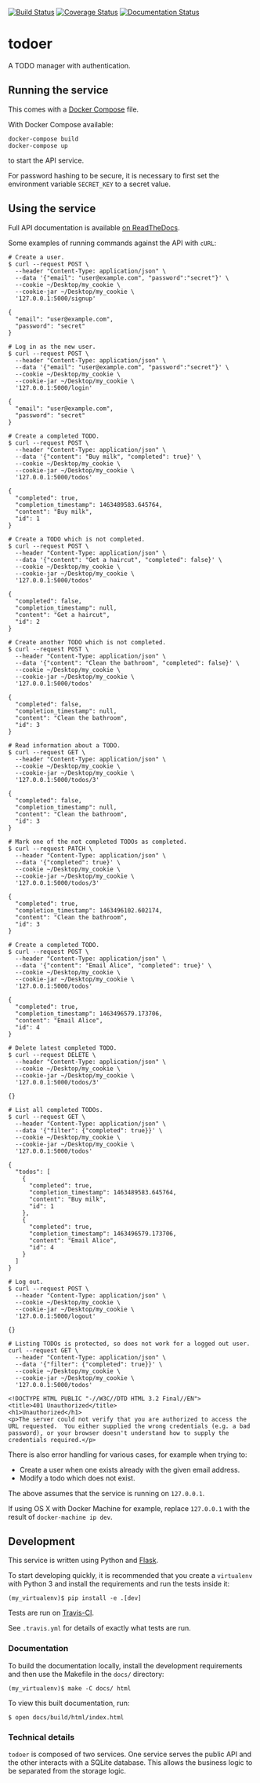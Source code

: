 [![Build Status](https://travis-ci.org/adamtheturtle/todo.svg?branch=master)](https://travis-ci.org/adamtheturtle/todo)
[![Coverage Status](https://coveralls.io/repos/adamtheturtle/todo/badge.svg?branch=master&service=github)](https://coveralls.io/github/adamtheturtle/todo?branch=master)
[![Documentation Status](https://readthedocs.org/projects/todoer/badge/?version=latest)](http://todoer.readthedocs.org/en/latest/?badge=latest)


# todoer

A TODO manager with authentication.

## Running the service

This comes with a [Docker Compose](https://docs.docker.com/compose/) file.

With Docker Compose available:

```
docker-compose build
docker-compose up
```

to start the API service.

For password hashing to be secure, it is necessary to first set the environment variable `SECRET_KEY` to a secret value.

## Using the service

Full API documentation is available [on ReadTheDocs](http://todoer.readthedocs.io/en/latest/).

Some examples of running commands against the API with ``cURL``:

  ```
  # Create a user.
  $ curl --request POST \
    --header "Content-Type: application/json" \
    --data '{"email": "user@example.com", "password":"secret"}' \
    --cookie ~/Desktop/my_cookie \
    --cookie-jar ~/Desktop/my_cookie \
    '127.0.0.1:5000/signup'

  {
    "email": "user@example.com",
    "password": "secret"
  }

  # Log in as the new user.
  $ curl --request POST \
    --header "Content-Type: application/json" \
    --data '{"email": "user@example.com", "password":"secret"}' \
    --cookie ~/Desktop/my_cookie \
    --cookie-jar ~/Desktop/my_cookie \
    '127.0.0.1:5000/login'
  
  {
    "email": "user@example.com",
    "password": "secret"
  }

  # Create a completed TODO.
  $ curl --request POST \
    --header "Content-Type: application/json" \
    --data '{"content": "Buy milk", "completed": true}' \
    --cookie ~/Desktop/my_cookie \
    --cookie-jar ~/Desktop/my_cookie \
    '127.0.0.1:5000/todos'

  {
    "completed": true,
    "completion_timestamp": 1463489583.645764,
    "content": "Buy milk",
    "id": 1
  }

  # Create a TODO which is not completed.
  $ curl --request POST \
    --header "Content-Type: application/json" \
    --data '{"content": "Get a haircut", "completed": false}' \
    --cookie ~/Desktop/my_cookie \
    --cookie-jar ~/Desktop/my_cookie \
    '127.0.0.1:5000/todos'

  {
    "completed": false,
    "completion_timestamp": null,
    "content": "Get a haircut",
    "id": 2
  }

  # Create another TODO which is not completed.
  $ curl --request POST \
    --header "Content-Type: application/json" \
    --data '{"content": "Clean the bathroom", "completed": false}' \
    --cookie ~/Desktop/my_cookie \
    --cookie-jar ~/Desktop/my_cookie \
    '127.0.0.1:5000/todos'

  {
    "completed": false,
    "completion_timestamp": null,
    "content": "Clean the bathroom",
    "id": 3
  }

  # Read information about a TODO.
  $ curl --request GET \
    --header "Content-Type: application/json" \
    --cookie ~/Desktop/my_cookie \
    --cookie-jar ~/Desktop/my_cookie \
    '127.0.0.1:5000/todos/3'

  {
    "completed": false,
    "completion_timestamp": null,
    "content": "Clean the bathroom",
    "id": 3
  }

  # Mark one of the not completed TODOs as completed.
  $ curl --request PATCH \
    --header "Content-Type: application/json" \
    --data '{"completed": true}' \
    --cookie ~/Desktop/my_cookie \
    --cookie-jar ~/Desktop/my_cookie \
    '127.0.0.1:5000/todos/3'

  {
    "completed": true,
    "completion_timestamp": 1463496102.602174,
    "content": "Clean the bathroom",
    "id": 3
  }

  # Create a completed TODO.
  $ curl --request POST \
    --header "Content-Type: application/json" \
    --data '{"content": "Email Alice", "completed": true}' \
    --cookie ~/Desktop/my_cookie \
    --cookie-jar ~/Desktop/my_cookie \
    '127.0.0.1:5000/todos'

  {
    "completed": true,
    "completion_timestamp": 1463496579.173706,
    "content": "Email Alice",
    "id": 4
  }

  # Delete latest completed TODO.
  $ curl --request DELETE \
    --header "Content-Type: application/json" \
    --cookie ~/Desktop/my_cookie \
    --cookie-jar ~/Desktop/my_cookie \
    '127.0.0.1:5000/todos/3'

  {}

  # List all completed TODOs.
  $ curl --request GET \
    --header "Content-Type: application/json" \
    --data '{"filter": {"completed": true}}' \
    --cookie ~/Desktop/my_cookie \
    --cookie-jar ~/Desktop/my_cookie \
    '127.0.0.1:5000/todos'

  {
    "todos": [
      {
        "completed": true,
        "completion_timestamp": 1463489583.645764,
        "content": "Buy milk",
        "id": 1
      },
      {
        "completed": true,
        "completion_timestamp": 1463496579.173706,
        "content": "Email Alice",
        "id": 4
      }
    ]
  }

  # Log out.
  $ curl --request POST \
    --header "Content-Type: application/json" \
    --cookie ~/Desktop/my_cookie \
    --cookie-jar ~/Desktop/my_cookie \
    '127.0.0.1:5000/logout'

  {}

  # Listing TODOs is protected, so does not work for a logged out user.
  curl --request GET \
    --header "Content-Type: application/json" \
    --data '{"filter": {"completed": true}}' \
    --cookie ~/Desktop/my_cookie \
    --cookie-jar ~/Desktop/my_cookie \
    '127.0.0.1:5000/todos'

  <!DOCTYPE HTML PUBLIC "-//W3C//DTD HTML 3.2 Final//EN">
  <title>401 Unauthorized</title>
  <h1>Unauthorized</h1>
  <p>The server could not verify that you are authorized to access the URL requested.  You either supplied the wrong credentials (e.g. a bad password), or your browser doesn't understand how to supply the credentials required.</p>
  ```

There is also error handling for various cases, for example when trying to:
* Create a user when one exists already with the given email address.
* Modify a todo which does not exist.

The above assumes that the service is running on `127.0.0.1`.

If using OS X with Docker Machine for example,
replace `127.0.0.1` with the result of `docker-machine ip dev`.

## Development

This service is written using Python and [Flask](http://flask.pocoo.org).

To start developing quickly, it is recommended that you create a `virtualenv` with Python 3 and install the requirements and run the tests inside it:

```
(my_virtualenv)$ pip install -e .[dev]
```

Tests are run on [Travis-CI](https://travis-ci.org/adamtheturtle/todo).

See `.travis.yml` for details of exactly what tests are run.

### Documentation

To build the documentation locally, install the development requirements and then use the Makefile in the `docs/` directory:

```
(my_virtualenv)$ make -C docs/ html
```

To view this built documentation, run:

```
$ open docs/build/html/index.html
```

### Technical details

`todoer` is composed of two services.
One service serves the public API and the other interacts with a SQLite database.
This allows the business logic to be separated from the storage logic.
